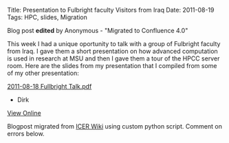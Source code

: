 Title: Presentation to Fulbright faculty Visitors from Iraq
Date: 2011-08-19
Tags: HPC, slides, Migration

Blog post **edited** by Anonymous \- "Migrated to Confluence 4.0"

This week I had a unique oportunity to talk with a group of Fulbright faculty
from Iraq. I gave them a short presentation on how advanced computation is
used in research at MSU and then I gave them a tour of the HPCC server room.
Here are the slides from my presentation that I compiled from some of my other
presentation:

[2011-08-18 Fullbright Talk.pdf](./images/2011-08-18_Fullbright_Talk.pdf)

  * Dirk

[View
Online](https://wiki.hpcc.msu.edu/display/~colbrydi@msu.edu/2011/08/19/Presentation+to+Fulbright+faculty+Visitors+from+Iraq)

Blogpost migrated from [ICER Wiki](https://wiki.hpcc.msu.edu/display/~colbrydi@msu.edu/2011/08/19/Presentation+to+Fulbright+faculty+Visitors+from+Iraq) using custom python script. Comment on errors below.
